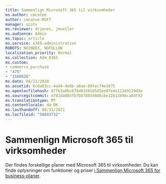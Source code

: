 ```yaml
---
title: Sammenlign Microsoft 365 til virksomheder
ms.author: cmcatee
author: cmcatee-MSFT
manager: scotv
ms.reviewer: drjones, jmueller
ms.audience: Admin
ms.topic: article
ms.service: o365-administration
ROBOTS: NOINDEX, NOFOLLOW
localization_priority: Normal
ms.collection: Adm_O365
ms.custom:
- commerce_purchase
- "475"
- "1500026"
ms.date: 04/21/2020
ms.assetid: 6c0a83cc-4ad4-4e6b-a8ae-89fec74e1675
ms.openlocfilehash: 87fb3a0bc876d03265d545ee07e4e123d9119d4e
ms.sourcegitcommit: e781da003fb7b878854846cbe12b13b9dca8df92
ms.translationtype: MT
ms.contentlocale: da-DK
ms.lasthandoff: 08/31/2021
ms.locfileid: "58843732"
---
```

# <a name="compare-microsoft-365-for-business"></a>Sammenlign Microsoft 365 til virksomheder

Der findes forskellige planer med Microsoft 365 til virksomheder. Du kan finde oplysninger om funktioner og priser [i Sammenlign Microsoft 365 for business-planer](https://www.microsoft.com/microsoft-365/business/compare-all-microsoft-365-business-products).  